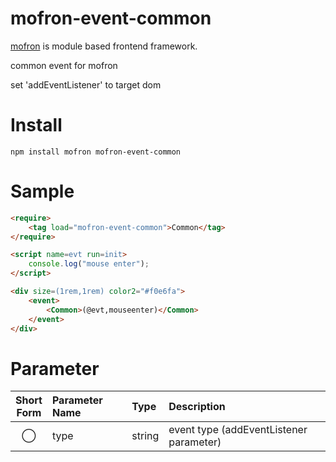 # mofron-event-common
[mofron](https://mofron.github.io/mofron/) is module based frontend framework.

common event for mofron

set 'addEventListener' to target dom


# Install
```
npm install mofron mofron-event-common
```

# Sample
```html
<require>
    <tag load="mofron-event-common">Common</tag>
</require>

<script name=evt run=init>
    console.log("mouse enter");
</script>

<div size=(1rem,1rem) color2="#f0e6fa">
    <event>
        <Common>(@evt,mouseenter)</Common>
    </event>
</div>
```

# Parameter

| Short<br>Form | Parameter Name | Type | Description |
|:-------------:|:---------------|:-----|:------------|
| ◯  | type | string | event type (addEventListener parameter) |

